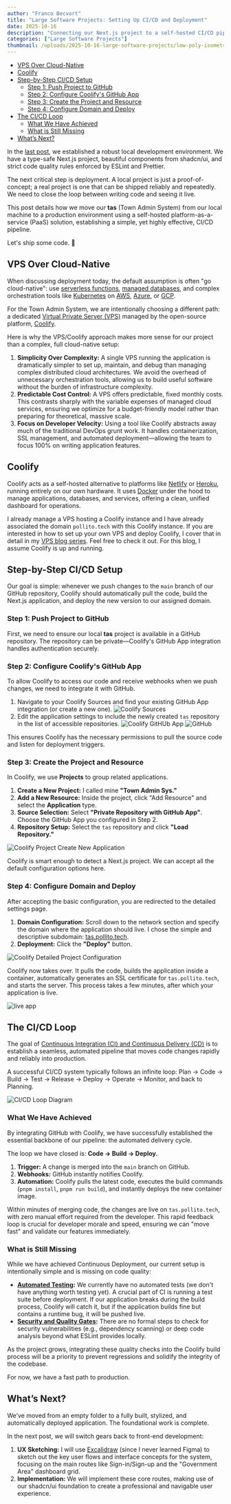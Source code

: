 ```yaml
---
author: "Franco Becvort"
title: "Large Software Projects: Setting Up CI/CD and Deployment"
date: 2025-10-16
description: "Connecting our Next.js project to a self-hosted CI/CD pipeline using Coolify on a dedicated VPS."
categories: ["Large Software Projects"]
thumbnail: /uploads/2025-10-16-large-software-projects/low-poly-isometric-ci-cd-chicken.png
---
```


<!-- TOC -->
  * [VPS Over Cloud-Native](#vps-over-cloud-native)
  * [Coolify](#coolify)
  * [Step-by-Step CI/CD Setup](#step-by-step-cicd-setup)
    * [Step 1: Push Project to GitHub](#step-1-push-project-to-github)
    * [Step 2: Configure Coolify's GitHub App](#step-2-configure-coolifys-github-app)
    * [Step 3: Create the Project and Resource](#step-3-create-the-project-and-resource)
    * [Step 4: Configure Domain and Deploy](#step-4-configure-domain-and-deploy)
  * [The CI/CD Loop](#the-cicd-loop)
    * [What We Have Achieved](#what-we-have-achieved)
    * [What is Still Missing](#what-is-still-missing)
  * [What&rsquo;s Next?](#whats-next)
<!-- TOC -->

In the [last post](/en/blog/2025-10-12-large-software-projects), we established a robust local development environment. We have a type-safe Next.js project, beautiful components from shadcn/ui, and strict code quality rules enforced by ESLint and Prettier.

The next critical step is deployment. A local project is just a proof-of-concept; a real project is one that can be shipped reliably and repeatedly. We need to close the loop between writing code and seeing it live.

This post details how we move our **tas** (Town Admin System) from our local machine to a production environment using a self-hosted platform-as-a-service (PaaS) solution, establishing a simple, yet highly effective, CI/CD pipeline.

Let's ship some code. 🚀

## VPS Over Cloud-Native

When discussing deployment today, the default assumption is often "go cloud-native": use [serverless functions](https://learn.microsoft.com/en-us/azure/azure-functions/functions-overview), [managed databases](https://www.oracle.com/autonomous-database/what-is-managed-database/), and complex orchestration tools like [Kubernetes](https://kubernetes.io/) on [AWS](https://aws.amazon.com/), [Azure](https://portal.azure.com/), or [GCP](https://console.cloud.google.com/).

For the Town Admin System, we are intentionally choosing a different path: a dedicated [Virtual Private Server (VPS)](https://www.ibm.com/think/topics/vps) managed by the open-source platform, [Coolify](https://coolify.io/).

Here is why the VPS/Coolify approach makes more sense for our project than a complex, full cloud-native setup:

1.  **Simplicity Over Complexity:** A single VPS running the application is dramatically simpler to set up, maintain, and debug than managing complex distributed cloud architectures. We avoid the overhead of unnecessary orchestration tools, allowing us to build useful software without the burden of infrastructure complexity.
2.  **Predictable Cost Control:** A VPS offers predictable, fixed monthly costs. This contrasts sharply with the variable expenses of managed cloud services, ensuring we optimize for a budget-friendly model rather than preparing for theoretical, massive scale.
3.  **Focus on Developer Velocity:** Using a tool like Coolify abstracts away much of the traditional DevOps grunt work. It handles containerization, SSL management, and automated deployment—allowing the team to focus 100% on writing application features.

## Coolify

Coolify acts as a self-hosted alternative to platforms like [Netlify](https://www.netlify.com/) or [Heroku](https://www.heroku.com/), running entirely on our own hardware. It uses [Docker](https://www.docker.com/) under the hood to manage applications, databases, and services, offering a clean, unified dashboard for operations.

I already manage a VPS hosting a Coolify instance and I have already associated the domain `pollito.tech` with this Coolify instance. If you are interested in how to set up your own VPS and deploy Coolify, I cover that in detail in my [VPS blog series](/en/categories/vps/). Feel free to check it out. For this blog, I assume Coolify is up and running.

## Step-by-Step CI/CD Setup

Our goal is simple: whenever we push changes to the `main` branch of our GitHub repository, Coolify should automatically pull the code, build the Next.js application, and deploy the new version to our assigned domain.

### Step 1: Push Project to GitHub

First, we need to ensure our local **tas** project is available in a GitHub repository. The repository can be private—Coolify's GitHub App integration handles authentication securely.

### Step 2: Configure Coolify's GitHub App

To allow Coolify to access our code and receive webhooks when we push changes, we need to integrate it with GitHub.

1.  Navigate to your Coolify Sources and find your existing GitHub App integration (or create a new one).
    ![Coolify Sources](/uploads/2025-10-16-large-software-projects/screencapture-coolify-pollito-tech-sources-2025-10-16-12_05_44.png)
   2.  Edit the application settings to include the newly created `tas` repository in the list of accessible repositories.
       ![Coolify GitHUb App](/uploads/2025-10-16-large-software-projects/screencapture-coolify-pollito-tech-source-github-g4kkkgssgcggg4804wwkwgs4-2025-10-16-12_08_03.png)
       ![GitHub](/uploads/2025-10-16-large-software-projects/screencapture-github-settings-installations-62867320-2025-10-16-12_10_04.png)

This ensures Coolify has the necessary permissions to pull the source code and listen for deployment triggers.

### Step 3: Create the Project and Resource

In Coolify, we use **Projects** to group related applications.

1.  **Create a New Project:** I called mine **"Town Admin Sys."**
2.  **Add a New Resource:** Inside the project, click "Add Resource" and select the **Application** type.
3.  **Source Selection:** Select **"Private Repository with GitHub App"**. Choose the GitHub App you configured in Step 2.
4.  **Repository Setup:** Select the `tas` repository and click **"Load Repository."**
    
![Coolify Project Create New Application](/uploads/2025-10-16-large-software-projects/screencapture-coolify-pollito-tech-project-ok040g8c4w8kkscgsook4k48-environment-kwgo4w4gwk0gog4gos8sggwc-new-2025-10-16-12_14_26.png)

Coolify is smart enough to detect a Next.js project. We can accept all the default configuration options here.

### Step 4: Configure Domain and Deploy

After accepting the basic configuration, you are redirected to the detailed settings page.

1.  **Domain Configuration:** Scroll down to the network section and specify the domain where the application should live. I chose the simple and descriptive subdomain: [tas.pollito.tech](https://tas.pollito.tech/).
2.  **Deployment:** Click the **"Deploy"** button.

![Coolify Detailed Project Configuration](/uploads/2025-10-16-large-software-projects/screencapture-coolify-pollito-tech-project-ok040g8c4w8kkscgsook4k48-environment-kwgo4w4gwk0gog4gos8sggwc-application-bsoswcgg44o8g0cogsk8c44o-2025-10-16-12_24_48.jpg)

Coolify now takes over. It pulls the code, builds the application inside a container, automatically generates an SSL certificate for `tas.pollito.tech`, and starts the server. This process takes a few minutes, after which your application is live.

![live app](/uploads/2025-10-16-large-software-projects/screenshot-from-2025-10-16-12-27-55.png)

## The CI/CD Loop

The goal of [Continuous Integration (CI) and Continuous Delivery (CD)](https://www.redhat.com/en/topics/devops/what-is-ci-cd) is to establish a seamless, automated pipeline that moves code changes rapidly and reliably into production.

A successful CI/CD system typically follows an infinite loop: Plan → Code → Build → Test → Release → Deploy → Operate → Monitor, and back to Planning.

![CI/CD Loop Diagram](/uploads/2025-10-16-large-software-projects/1-2683077548.png)

### What We Have Achieved

By integrating GitHub with Coolify, we have successfully established the essential backbone of our pipeline: the automated delivery cycle.

The loop we have closed is: **Code → Build → Deploy.**

1.  **Trigger:** A change is merged into the `main` branch on GitHub.
2.  **Webhooks:** GitHub instantly notifies Coolify.
3.  **Automation:** Coolify pulls the latest code, executes the build commands (`pnpm install`, `pnpm run build`), and instantly deploys the new container image.

Within minutes of merging code, the changes are live on `tas.pollito.tech`, with zero manual effort required from the developer. This rapid feedback loop is crucial for developer morale and speed, ensuring we can "move fast" and validate our features immediately.

### What is Still Missing

While we have achieved Continuous Deployment, our current setup is intentionally simple and is missing on code quality:

*   **[Automated Testing](https://www.geeksforgeeks.org/software-testing/automation-testing-software-testing/):** We currently have no automated tests (we don't have anything worth testing yet). A crucial part of CI is running a test suite before deployment. If our application breaks during the build process, Coolify will catch it, but if the application builds fine but contains a runtime bug, it will be pushed live.
*   **[Security and Quality Gates](https://www.sonarsource.com/resources/library/quality-gate/):** There are no formal steps to check for security vulnerabilities (e.g., dependency scanning) or deep code analysis beyond what ESLint provides locally.

As the project grows, integrating these quality checks into the Coolify build process will be a priority to prevent regressions and solidify the integrity of the codebase.

For now, we have a fast path to production.

## What&rsquo;s Next?

We’ve moved from an empty folder to a fully built, stylized, and automatically deployed application. The foundational work is complete.

In the next post, we will switch gears back to front-end development:

1.  **UX Sketching:** I will use [Excalidraw](https://excalidraw.com/) (since I never learned Figma) to sketch out the key user flows and interface concepts for the system, focusing on the main routes like Sign-in/Sign-up and the "Government Area" dashboard grid.
2.  **Implementation:** We will implement these core routes, making use of our shadcn/ui foundation to create a professional and navigable user experience.